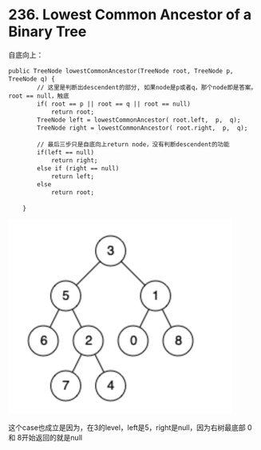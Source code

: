 # 236. Lowest Common Ancestor of a Binary Tree

自底向上：

```
public TreeNode lowestCommonAncestor(TreeNode root, TreeNode p, TreeNode q) {
        // 这里是判断出descendent的部分, 如果node是p或者q，那个node即是答案。root == null，触底
        if( root == p || root == q || root == null)
            return root;
        TreeNode left = lowestCommonAncestor( root.left,  p,  q);
        TreeNode right = lowestCommonAncestor( root.right,  p,  q);
        
        // 最后三步只是自底向上return node，没有判断descendent的功能
        if(left == null)
            return right;
        else if (right == null)
            return left;
        else
            return root;
        
    }
```

![](<../../.gitbook/assets/image (43) (1).png>)

这个case也成立是因为，在3的level，left是5，right是null，因为右树最底部 0 和 8开始返回的就是null
